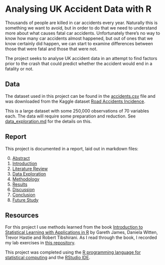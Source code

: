 # Analysing UK Accident Data with R

Thousands of people are killed in car accidents every year. Naturally this is something we want to avoid, but in order to do that we need to understand more about what causes fatal car accidents. Unfortunately there’s no way to know how many car accidents almost happened, but out of ones that we know certainly did happen, we can start to examine differences between those that were fatal and those that were not.

The project seeks to analyse UK accident data in an attempt to find factors prior to the crash that could predict whether the accident would end in a fatality or not.

## Data

The dataset used in this project can be found in the [accidents.csv](accidents.csv) file and was downloaded from the Kaggle dataset [Road Accidents Incidence](https://www.kaggle.com/akshay4/road-accidents-incidence#Kaagle_Upload.csv).

This is a large dataset with some 250,000 observations of 70 variables each. The data will require some preparation and reduction. See [data_exploration.md](data_exploration.md) for the details on this.

## Report

This project is documented in a report, laid out in markdown files:

0. [Abstract](report/s0_abstract.md)
1. [Introduction](report/s1_intro.md)
2. [Literature Review](report/s2_lit_review.md)
3. [Data Exploration](report/s3_data_exploration.md)
4. [Methodology](report/s4_experiments.md)
5. [Results](report/s5_results.md)
6. [Discussion](report/s6_discussion.md)
7. [Conclusion](report/s7_conclusion.md)
8. [Future Study](report/s8_future_study.md)

## Resources

For this project I use methods learned from the book [Introduction to Statistical Learning with Applications in R](http://faculty.marshall.usc.edu/gareth-james/ISL/) by Gareth James, Daniela Witten, Trevor Hastie and Robert Tibshirani. As I read through the book, I recorded my lab exercises in [this repository](https://github.com/ibvandersluis/islr).

This project was completed using the [R programming language for statistical computing](https://cran.r-project.org/) and the [RStudio IDE](https://rstudio.com/products/rstudio/download/).